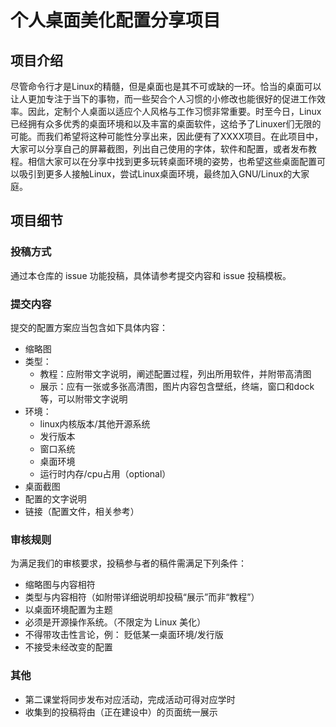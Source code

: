 # 个人桌面美化配置分享项目

## 项目介绍

尽管命令行才是Linux的精髓，但是桌面也是其不可或缺的一环。恰当的桌面可以让人更加专注于当下的事物，而一些契合个人习惯的小修改也能很好的促进工作效率。因此，定制个人桌面以适应个人风格与工作习惯非常重要。时至今日，Linux已经拥有众多优秀的桌面环境和以及丰富的桌面软件，这给予了Linuxer们无限的可能。而我们希望将这种可能性分享出来，因此便有了XXXX项目。在此项目中，大家可以分享自己的屏幕截图，列出自己使用的字体，软件和配置，或者发布教程。相信大家可以在分享中找到更多玩转桌面环境的姿势，也希望这些桌面配置可以吸引到更多人接触Linux，尝试Linux桌面环境，最终加入GNU/Linux的大家庭。

## 项目细节

### 投稿方式

通过本仓库的 issue 功能投稿，具体请参考提交内容和 issue 投稿模板。

### 提交内容

提交的配置方案应当包含如下具体内容：

+ 缩略图
+ 类型：
  + 教程：应附带文字说明，阐述配置过程，列出所用软件，并附带高清图
  + 展示：应有一张或多张高清图，图片内容包含壁纸，终端，窗口和dock等，可以附带文字说明
+ 环境：
  + linux内核版本/其他开源系统
  + 发行版本
  + 窗口系统
  + 桌面环境
  + 运行时内存/cpu占用（optional）
+ 桌面截图
+ 配置的文字说明
+ 链接（配置文件，相关参考）

### 审核规则

为满足我们的审核要求，投稿参与者的稿件需满足下列条件：

+ 缩略图与内容相符
+ 类型与内容相符（如附带详细说明却投稿“展示”而非“教程”）
+ 以桌面环境配置为主题
+ 必须是开源操作系统。（不限定为 Linux 美化）
+ 不得带攻击性言论，例： 贬低某一桌面环境/发行版
+ 不接受未经改变的配置

### 其他

+ 第二课堂将同步发布对应活动，完成活动可得对应学时
+ 收集到的投稿将由（正在建设中）的页面统一展示




